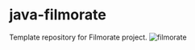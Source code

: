 # java-filmorate
Template repository for Filmorate project.
![filmorate](https://user-images.githubusercontent.com/112573026/219388172-1e19acc5-b4a7-43af-818c-53a210fcc21a.png)

